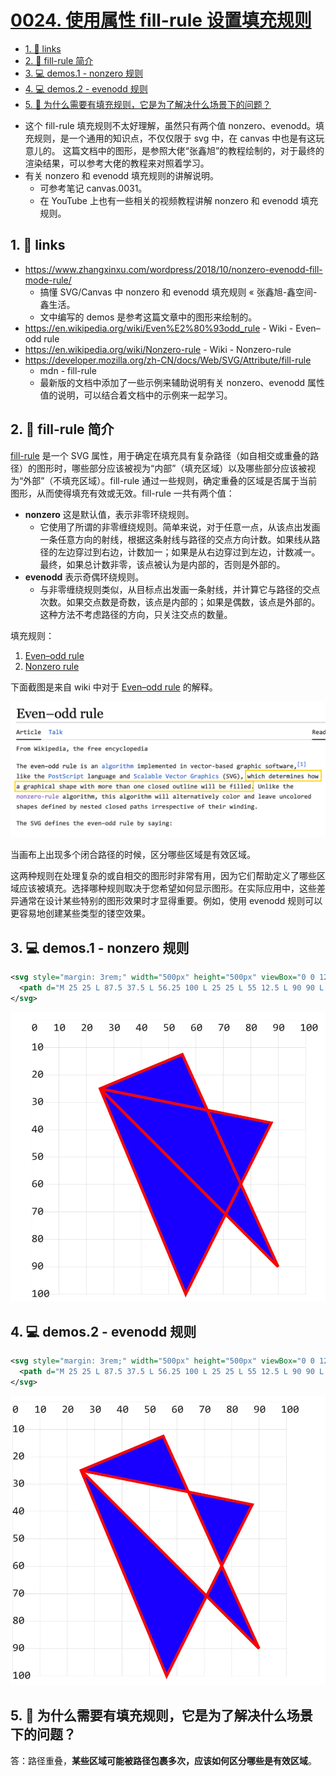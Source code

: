 # [0024. 使用属性 fill-rule 设置填充规则](https://github.com/Tdahuyou/TNotes.svg/tree/main/notes/0024.%20%E4%BD%BF%E7%94%A8%E5%B1%9E%E6%80%A7%20fill-rule%20%E8%AE%BE%E7%BD%AE%E5%A1%AB%E5%85%85%E8%A7%84%E5%88%99)

<!-- region:toc -->
- [1. 🔗 links](#1--links)
- [2. 📒 fill-rule 简介](#2--fill-rule-简介)
- [3. 💻 demos.1 - nonzero 规则](#3--demos1---nonzero-规则)
- [4. 💻 demos.2 - evenodd 规则](#4--demos2---evenodd-规则)
- [5. 🤔 为什么需要有填充规则，它是为了解决什么场景下的问题？](#5--为什么需要有填充规则它是为了解决什么场景下的问题)
<!-- endregion:toc -->
- 这个 fill-rule 填充规则不太好理解，虽然只有两个值 nonzero、evenodd。填充规则，是一个通用的知识点，不仅仅限于 svg 中，在 canvas 中也是有这玩意儿的。
  这篇文档中的图形，是参照大佬“张鑫旭”的教程绘制的，对于最终的渲染结果，可以参考大佬的教程来对照着学习。
- 有关 nonzero 和 evenodd 填充规则的讲解说明。
  - 可参考笔记 canvas.0031。
  - 在 YouTube 上也有一些相关的视频教程讲解 nonzero 和 evenodd 填充规则。

## 1. 🔗 links

- https://www.zhangxinxu.com/wordpress/2018/10/nonzero-evenodd-fill-mode-rule/
  - 搞懂 SVG/Canvas 中 nonzero 和 evenodd 填充规则 « 张鑫旭-鑫空间-鑫生活。
  - 文中编写的 demos 是参考这篇文章中的图形来绘制的。
- https://en.wikipedia.org/wiki/Even%E2%80%93odd_rule - Wiki - Even–odd rule
- https://en.wikipedia.org/wiki/Nonzero-rule - Wiki - Nonzero-rule
- https://developer.mozilla.org/zh-CN/docs/Web/SVG/Attribute/fill-rule
  - mdn - fill-rule
  - 最新版的文档中添加了一些示例来辅助说明有关 nonzero、evenodd 属性值的说明，可以结合着文档中的示例来一起学习。

## 2. 📒 fill-rule 简介

[fill-rule](https://developer.mozilla.org/zh-CN/docs/Web/SVG/Attribute/fill-rule) 是一个 SVG 属性，用于确定在填充具有复杂路径（如自相交或重叠的路径）的图形时，哪些部分应该被视为“内部”（填充区域）以及哪些部分应该被视为“外部”（不填充区域）。fill-rule 通过一些规则，确定重叠的区域是否属于当前图形，从而使得填充有效或无效。fill-rule 一共有两个值：

- **nonzero** 这是默认值，表示非零环绕规则。
  - 它使用了所谓的非零缠绕规则。简单来说，对于任意一点，从该点出发画一条任意方向的射线，根据这条射线与路径的交点方向计数。如果线从路径的左边穿过到右边，计数加一；如果是从右边穿过到左边，计数减一。最终，如果总计数非零，该点被认为是内部的，否则是外部的。
- **evenodd** 表示奇偶环绕规则。
  - 与非零缠绕规则类似，从目标点出发画一条射线，并计算它与路径的交点次数。如果交点数是奇数，该点是内部的；如果是偶数，该点是外部的。这种方法不考虑路径的方向，只关注交点的数量。

填充规则：

1. [Even–odd rule](https://en.wikipedia.org/wiki/Even%E2%80%93odd_rule)
2. [Nonzero rule](https://en.wikipedia.org/wiki/Nonzero-rule)

下面截图是来自 wiki 中对于 [Even–odd rule](https://en.wikipedia.org/wiki/Even%E2%80%93odd_rule) 的解释。

![](assets/2024-12-10-13-40-25.png)

当画布上出现多个闭合路径的时候，区分哪些区域是有效区域。

这两种规则在处理复杂的或自相交的图形时非常有用，因为它们帮助定义了哪些区域应该被填充。选择哪种规则取决于您希望如何显示图形。在实际应用中，这些差异通常在设计某些特别的图形效果时才显得重要。例如，使用 evenodd 规则可以更容易地创建某些类型的镂空效果。

## 3. 💻 demos.1 - nonzero 规则

```xml
<svg style="margin: 3rem;" width="500px" height="500px" viewBox="0 0 120 120" xmlns="http://www.w3.org/2000/svg">
  <path d="M 25 25 L 87.5 37.5 L 56.25 100 L 25 25 L 55 12.5 L 90 90 L 25 25" fill="blue" fill-rule="nonzero" stroke="red" />
</svg>
```

![](assets/2024-12-10-13-44-01.png)

## 4. 💻 demos.2 - evenodd 规则

```xml
<svg style="margin: 3rem;" width="500px" height="500px" viewBox="0 0 120 120" xmlns="http://www.w3.org/2000/svg">
  <path d="M 25 25 L 87.5 37.5 L 56.25 100 L 25 25 L 55 12.5 L 90 90 L 25 25" fill="blue" fill-rule="evenodd" stroke="red" />
</svg>
```

![](assets/2024-12-10-13-44-07.png)

## 5. 🤔 为什么需要有填充规则，它是为了解决什么场景下的问题？

答：路径重叠，**某些区域可能被路径包裹多次，应该如何区分哪些是有效区域**。
